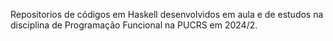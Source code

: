 Repositorios de códigos em Haskell desenvolvidos em aula e de estudos na disciplina de Programação Funcional na PUCRS em 2024/2.
